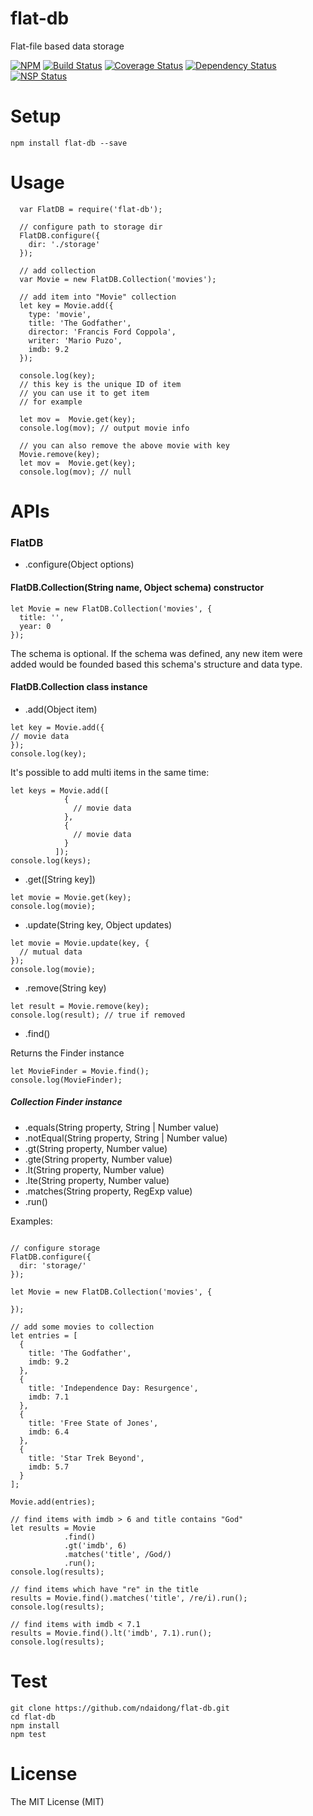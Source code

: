 # flat-db
Flat-file based data storage

[![NPM](https://badge.fury.io/js/flat-db.svg)](https://badge.fury.io/js/flat-db)
[![Build Status](https://travis-ci.org/ndaidong/flat-db.svg?branch=master)](https://travis-ci.org/ndaidong/flat-db)
[![Coverage Status](https://coveralls.io/repos/github/ndaidong/flat-db/badge.svg?branch=master&noop)](https://coveralls.io/github/ndaidong/flat-db?branch=master)
[![Dependency Status](https://gemnasium.com/badges/github.com/ndaidong/flat-db.svg)](https://gemnasium.com/github.com/ndaidong/flat-db)
[![NSP Status](https://nodesecurity.io/orgs/techpush/projects/ba89614a-f3d3-42e3-9aa1-dbdd9096a01c/badge)](https://nodesecurity.io/orgs/techpush/projects/ba89614a-f3d3-42e3-9aa1-dbdd9096a01c)

# Setup

```
npm install flat-db --save
```

# Usage

```
  var FlatDB = require('flat-db');

  // configure path to storage dir
  FlatDB.configure({
    dir: './storage'
  });

  // add collection
  var Movie = new FlatDB.Collection('movies');

  // add item into "Movie" collection
  let key = Movie.add({
    type: 'movie',
    title: 'The Godfather',
    director: 'Francis Ford Coppola',
    writer: 'Mario Puzo',
    imdb: 9.2
  });

  console.log(key);
  // this key is the unique ID of item
  // you can use it to get item
  // for example

  let mov =  Movie.get(key);
  console.log(mov); // output movie info

  // you can also remove the above movie with key
  Movie.remove(key);
  let mov =  Movie.get(key);
  console.log(mov); // null
```

# APIs

### FlatDB
 - .configure(Object options)

#### FlatDB.Collection(String name, Object schema) constructor

```
let Movie = new FlatDB.Collection('movies', {
  title: '',
  year: 0
});
```

The schema is optional. If the schema was defined, any new item were added would be founded based this schema's structure and data type.

#### FlatDB.Collection class instance
 - .add(Object item)

```
let key = Movie.add({
// movie data
});
console.log(key);

```

It's possible to add multi items in the same time:

```
let keys = Movie.add([
            {
              // movie data
            },
            {
              // movie data
            }
          ]);
console.log(keys);
 ```

 - .get([String key])

```
let movie = Movie.get(key);
console.log(movie);
 ```

 - .update(String key, Object updates)

```
let movie = Movie.update(key, {
  // mutual data
});
console.log(movie);
 ```

 - .remove(String key)

```
let result = Movie.remove(key);
console.log(result); // true if removed
 ```

 - .find()

Returns the Finder instance

```
let MovieFinder = Movie.find();
console.log(MovieFinder);
 ```


##### Collection Finder instance

  - .equals(String property, String | Number value)
  - .notEqual(String property, String | Number value)
  - .gt(String property, Number value)
  - .gte(String property, Number value)
  - .lt(String property, Number value)
  - .lte(String property, Number value)
  - .matches(String property, RegExp value)
  - .run()


Examples:

```

// configure storage
FlatDB.configure({
  dir: 'storage/'
});

let Movie = new FlatDB.Collection('movies', {

});

// add some movies to collection
let entries = [
  {
    title: 'The Godfather',
    imdb: 9.2
  },
  {
    title: 'Independence Day: Resurgence',
    imdb: 7.1
  },
  {
    title: 'Free State of Jones',
    imdb: 6.4
  },
  {
    title: 'Star Trek Beyond',
    imdb: 5.7
  }
];

Movie.add(entries);

// find items with imdb > 6 and title contains "God"
let results = Movie
            .find()
            .gt('imdb', 6)
            .matches('title', /God/)
            .run();
console.log(results);

// find items which have "re" in the title
results = Movie.find().matches('title', /re/i).run();
console.log(results);

// find items with imdb < 7.1
results = Movie.find().lt('imdb', 7.1).run();
console.log(results);

```

# Test

```
git clone https://github.com/ndaidong/flat-db.git
cd flat-db
npm install
npm test
```

# License

The MIT License (MIT)

